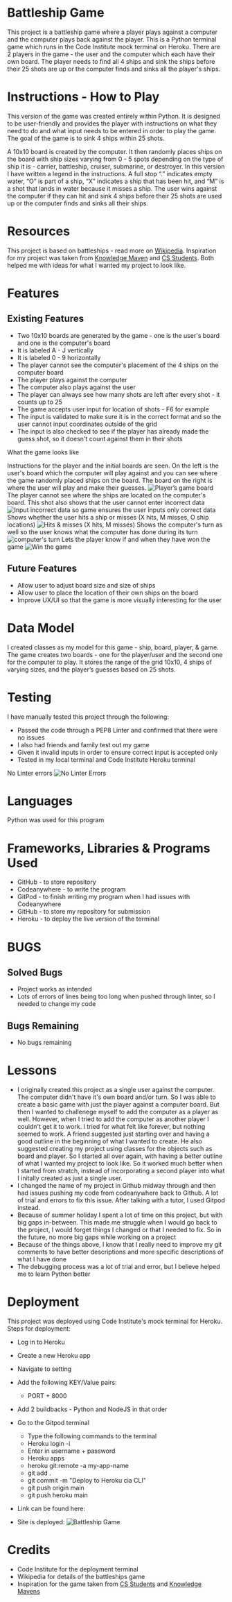 # Battleship Game

This project is a battleship game where a player plays against a computer and the computer plays back against the player.
This is a Python terminal game which runs in the Code Institute mock terminal on Heroku.
There are 2 players in the game - the user and the computer which each have their own board.
The player needs to find all 4 ships and sink the ships before their 25 shots are up or the computer finds and sinks all the player's ships.

# Instructions - How to Play

This version of the game was created entirely within Python. It is designed to be user-friendly and provides the player with instructions on what they need to do and what input needs to be entered in order to play the game. The goal of the game is to sink 4 ships within 25 shots.

A 10x10 board is created by the computer. It then randomly places ships on the board with ship sizes varying from 0 - 5 spots depending on the type of ship it is - carrier, battleship, cruiser, submarine, or destroyer. In this version I have written a legend in the instructions. A full stop “.” indicates empty water, “O” is part of a ship, “X” indicates a ship that has been hit, and “M” is a shot that lands in water because it misses a ship. The user wins against the computer if they can hit and sink 4 ships before their 25 shots are used up or the computer finds and sinks all their ships.

# Resources

This project is based on battleships - read more on [Wikipedia](https://en.wikipedia.org/wiki/Battleship_(game)).
Inspiration for my project was taken from [Knowledge Maven](https://www.youtube.com/watch?v=tF1WRCrd_HQ) and [CS Students](https://www.youtube.com/watch?v=MgJBgnsDcF0). Both helped me with ideas for what I wanted my project to look like. 

# Features

## Existing Features

* Two 10x10 boards are generated by the game - one is the user's board and one is the computer's board
* It is labeled A - J vertically
* It is labeled 0 - 9 horizontally
* The player cannot see the computer's placement of the 4 ships on the computer board
* The player plays against the computer
* The computer also plays against the user
* The player can always see how many shots are left after every shot - it counts up to 25
* The game accepts user input for location of shots - F6 for example
* The input is validated to make sure it is in the correct format and so the user cannot input coordinates outside of the grid
* The input is also checked to see if the player has already made the guess shot, so it doesn't count against them in their shots


What the game looks like

Instructions for the player and the initial boards are seen. On the left is the user's board which the computer will play against and you can see where the game randomly placed ships on the board. The board on the right is where the user will play and make their guesses.
![Player’s game board](assets/images/instructions.png)
The player cannot see where the ships are located on the computer's board.
This shot also shows that the user cannot enter incorrect data
![Input incorrect data so game ensures the user inputs only correct data](assets/images/incorrectdata.png)
Shows whether the user hits a ship or misses (X hits, M misses, O ship locations)
![Hits & misses (X hits, M misses)](assets/images/hitsandmisses.png)
Shows the computer's turn as well so the user knows what the computer has done during its turn
![computer's turn](assets/images/computerturn.png)
Lets the player know if and when they have won the game
![Win the game](assets/images/gameover.png)

## Future Features

* Allow user to adjust board size and size of ships
* Allow user to place the location of their own ships on the board
* Improve UX/UI so that the game is more visually interesting for the user

# Data Model

I created classes as my model for this game - ship, board, player, & game. The game creates two boards - one for the player/user and the second one for the computer to play.
 It stores the range of the grid 10x10, 4 ships of varying sizes, and the player’s guesses based on 25 shots. 

# Testing

I have manually tested this project through the following:

* Passed the code through a PEP8 Linter and confirmed that there were no issues
* I also had friends and family test out my game
* Given it invalid inputs in order to ensure correct input is accepted only
* Tested in my local terminal and Code Institute Heroku terminal

No Linter errors
![No Linter Errors](assets/images/linter.png)

# Languages
Python was used for this program

# Frameworks, Libraries & Programs Used
* GitHub - to store repository
* Codeanywhere - to write the program
* GitPod - to finish writing my program when I had issues with Codeanywhere
* GitHub - to store my repository for submission
* Heroku - to deploy the live version of the terminal

# BUGS

## Solved Bugs

* Project works as intended
* Lots of errors of lines being too long when pushed through linter, so I needed to change my code

## Bugs Remaining

* No bugs remaining

# Lessons

* I originally created this project as a single user against the computer. The computer didn't have it's own board and/or turn. So I was able to create a basic game with just the player against a computer board. But then I wanted to challenege myself to add the computer as a player as well. However, when I tried to add the computer as another player I couldn't get it to work. I tried for what felt like forever, but nothing seemed to work. A friend suggested just starting over  and having a good outline in the beginning of what I wanted to create. He also suggested creating my project using classes for the objects such as board and player. So I started all over again, with having a better outline of what I wanted my project to look like. So it worked much better when I started from stratch, instead of incorporating a second player into what I initally created as just a single user.
* I changed the name of my project in Github midway through and then had issues pushing my code from codeanywhere back to Github. A lot of trial and errors to fix this issue. After talking with a tutor, I used Gitpod instead.
* Because of summer holiday I spent a lot of time on this project, but with big gaps in-between. This made me struggle when I would go back to the project, I would forget things I changed or that I needed to fix. So in the future, no more big gaps while working on a project
* Because of the things above, I know that I really need to improve my git comments to have better descriptions and more specific descriptions of what I have done
* The debugging process was a lot of trial and error, but I believe helped me to learn Python better

# Deployment

This project was deployed using Code Institute's mock terminal for Heroku.
Steps for deployment:
* Log in to Heroku
* Create a new Heroku app
* Navigate to setting
* Add the following KEY/Value pairs:
    * PORT + 8000
* Add 2 buildbacks - Python and NodeJS in that order
* Go to the Gitpod terminal
    * Type the following commands to the terminal
    * Heroku login -i
    * Enter in username + password
    * Heroku apps
    * heroku git:remote -a my-app-name
    * git add .
    * git commit -m "Deploy to Heroku cia CLI"
    * git push origin main
    * git push heroku main

* Link can be found here: 
* Site is deployed: ![Battleship Game](https://git.heroku.com/project-three-battleship.git)

# Credits

* Code Institute for the deployment terminal
* Wikipedia for details of the battleships game
* Inspiration for the game taken from  [CS Students](https://www.youtube.com/watch?v=MgJBgnsDcF0) and [Knowledge Mavens](https://www.youtube.com/watch?v=tF1WRCrd_HQ)




